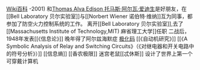 [Wiki百科](https://zh.wikipedia.org/wiki/%E5%85%8B%E5%8A%B3%E5%BE%B7%C2%B7%E9%A6%99%E5%86%9C)
-2001)
和[Thomas Alva Edison  托马斯·阿尔瓦·爱迪生](Thomas%20Alva%20Edison%20%20托马斯·阿尔瓦·爱迪生.md)是好朋友，在[[Bell Laboratory 贝尔实验室]]与[[Norbert Wiener 诺伯特·维纳]]互为同事，都参加了防空火力控制系统的工作。
离开[[Bell Laboratory 贝尔实验室]],去了[[Massachusetts Institute of Technology,MIT) 麻省理工大学]]任职
二战后，1948年发表[[《信息论》]]
晚年得了阿尔兹海默症
[极化码](极化码.md)
[[《自动机研究》]]
[[《A Symbolic Analysis of Relay and Switching Circuits》（《对继电器和开关电路中的符号分析》）]]
[[信息熵]]
[[香农极限]]
迷宫老鼠[[忒休斯]]
设计了世界上第一个可穿戴计算机


